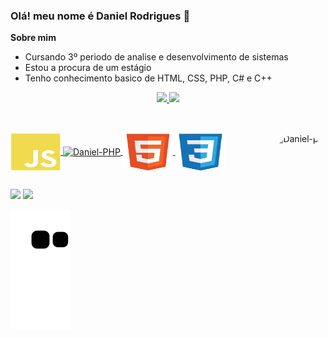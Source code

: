 ### Olá! meu nome é Daniel Rodrigues 👋
**Sobre mim**
  - Cursando 3º periodo de analise e    desenvolvimento de sistemas 
- Estou a procura de um estágio
- Tenho conhecimento basico de HTML, CSS, PHP, C# e C++
  


<div align="center">
  <a href="https://github.com/DanielTTR">
  <img height="180em" src="https://github-readme-stats.vercel.app/api?username=DanielTTR&show_icons=true&theme=dracula&include_all_commits=true&count_private=true"/>
  <img height="180em" src="https://github-readme-stats.vercel.app/api?username=DanielTTR&show_icons=true&theme=dracula"/>
</div>

##
<div style="display: inline_block"><br>
  <img align="center" alt="Daniel-Js" height="60" width="80" src="https://raw.githubusercontent.com/devicons/devicon/master/icons/javascript/javascript-plain.svg">
  <img align="center" alt="Daniel-PHP" height="60" width="80" src="https://cdn.jsdelivr.net/gh/devicons/devicon/icons/php/php-original.svg">
  <img align="center" alt="Daniel-HTML" height="60" width="80" src="https://raw.githubusercontent.com/devicons/devicon/master/icons/html5/html5-original.svg">
  <img align="center" alt="Daniel-CSS" height="60" width="80" src="https://raw.githubusercontent.com/devicons/devicon/master/icons/css3/css3-original.svg">
  <img align="right" alt="Daniel-pic" height="150" style="border-radius:50px;" src="https://support.discordapp.com/hc/article_attachments/360018208472/wumpbongo.gif">
 
</div>

##


<div> 
  <a href = "mailto:taioba.steam@gmail.com"><img src="https://img.shields.io/badge/-Gmail-%23333?style=for-the-badge&logo=gmail&logoColor=white" target="_blank"></a>
  <a href="https://www.linkedin.com/in/daniel-rodrigues-ramalho-998456220/" target="_blank"><img src="https://img.shields.io/badge/-LinkedIn-%230077B5?style=for-the-badge&logo=linkedin&logoColor=white" target="_blank"></a> 
 
  ![Snake animation](https://github.com/DanielTTR/DanielTTR/blob/output/github-contribution-grid-snake.svg)
 
</div>


 
 
